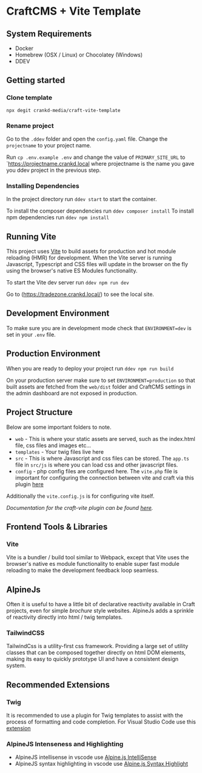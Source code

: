 # CraftCMS + Vite Template

## System Requirements

- Docker
- Homebrew (OSX / Linux) or Chocolatey (Windows)
- DDEV

## Getting started

### Clone template

`npx degit crankd-media/craft-vite-template`

### Rename project

Go to the `.ddev` folder and open the `config.yaml` file. Change the `projectname` to your project name.

Run `cp .env.example .env` and change the value of `PRIMARY_SITE_URL` to `https://projectname.crankd.local where projectname is the name you gave you ddev project in the previous step.

### Installing Dependencies

In the project directory run `ddev start` to start the container.

To install the composer dependencies run `ddev composer install`
To install npm dependencies run `ddev npm install`

## Running Vite

This project uses [Vite](https://vitejs.dev/) to build assets for production and hot module reloading (HMR) for development. When the Vite server is running Javascript, Typescript and CSS files will update in the browser on the fly using the browser's native ES Modules functionality.

To start the Vite dev server run `ddev npm run dev`

Go to (https://tradezone.crankd.local/) to see the local site.

## Development Environment

To make sure you are in development mode check that `ENVIRONMENT=dev` is set in your `.env` file.

## Production Environment

When you are ready to deploy your project run `ddev npm run build`

On your production server make sure to set `ENVIRONMENT=production` so that built assets are fetched from the `web/dist` folder and CraftCMS settings in the admin dashboard are not exposed in production.

## Project Structure

Below are some important folders to note.

- `web` - This is where your static assets are served, such as the index.html file, css files and images etc...
- `templates` - Your twig files live here
- `src` - This is where Javascript and css files can be stored. The `app.ts` file in `src/js` is where you can load css and other javascript files.
- `config` - php config files are configured here. The `vite.php` file is important for configuring the connection between vite and craft via this plugin [here](https://github.com/nystudio107/craft-vite)

Additionally the `vite.config.js` is for configuring vite itself.

_Documentation for the craft-vite plugin can be found [here](https://nystudio107.com/docs/vite/)._

## Frontend Tools & Libraries

### Vite

Vite is a bundler / build tool similar to Webpack, except that Vite uses the browser's native es module functionality to enable super fast module reloading to make the development feedback loop seamless.

## AlpineJs

Often it is useful to have a little bit of declarative reactivity available in Craft projects, even for simple _brochure_ style websites. AlpineJs adds a sprinkle of reactivity directly into html / twig templates.

### TailwindCSS

TailwindCss is a utility-first css framework. Providing a large set of utility classes that can be composed together directly on html DOM elements, making its easy to quickly prototype UI and have a consistent design system.

## Recommended Extensions

### Twig

It is recommended to use a plugin for Twig templates to assist with the process of formatting and code completion. For Visual Studio Code use this [extension](https://marketplace.visualstudio.com/items?itemName=mblode.twig-language-2)

### AlpineJS Intenseness and Highlighting

- AlpineJS intellisense in vscode use [Alpine.js IntelliSense](https://marketplace.visualstudio.com/items?itemName=adrianwilczynski.alpine-js-intellisense)
- AlpineJS syntax highlighting in vscode use [Alpine.js Syntax Highlight](https://marketplace.visualstudio.com/items?itemName=adrianwilczynski.alpine-js-intellisense)
